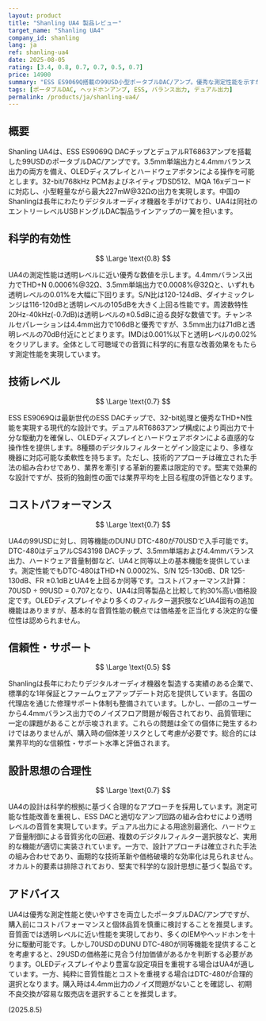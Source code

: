 ```yaml
---
layout: product
title: "Shanling UA4 製品レビュー"
target_name: "Shanling UA4"
company_id: shanling
lang: ja
ref: shanling-ua4
date: 2025-08-05
rating: [3.4, 0.8, 0.7, 0.7, 0.5, 0.7]
price: 14900
summary: "ESS ES9069Q搭載の99USD小型ポータブルDAC/アンプ。優秀な測定性能を示すが、70USDのDUNU DTC-480と比較してコストパフォーマンスは限定的。"
tags: [ポータブルDAC, ヘッドホンアンプ, ESS, バランス出力, デュアル出力]
permalink: /products/ja/shanling-ua4/
---
```


## 概要

Shanling UA4は、ESS ES9069Q DACチップとデュアルRT6863アンプを搭載した99USDのポータブルDAC/アンプです。3.5mm単端出力と4.4mmバランス出力の両方を備え、OLEDディスプレイとハードウェアボタンによる操作を可能とします。32-bit/768kHz PCMおよびネイティブDSD512、MQA 16xデコードに対応し、小型軽量ながら最大227mW@32Ωの出力を実現します。中国のShanlingは長年にわたりデジタルオーディオ機器を手がけており、UA4は同社のエントリーレベルUSBドングルDAC製品ラインアップの一翼を担います。

## 科学的有効性

$$ \Large \text{0.8} $$

UA4の測定性能は透明レベルに近い優秀な数値を示します。4.4mmバランス出力でTHD+N 0.0006%@32Ω、3.5mm単端出力で0.0008%@32Ωと、いずれも透明レベルの0.01%を大幅に下回ります。S/N比は120-124dB、ダイナミックレンジは116-120dBと透明レベルの105dBを大きく上回る性能です。周波数特性20Hz-40kHz(-0.7dB)は透明レベルの±0.5dBに迫る良好な数値です。チャンネルセパレーションは4.4mm出力で106dBと優秀ですが、3.5mm出力は71dBと透明レベルの70dB付近にとどまります。IMDは0.001%以下と透明レベルの0.02%をクリアします。全体として可聴域での音質に科学的に有意な改善効果をもたらす測定性能を実現しています。

## 技術レベル

$$ \Large \text{0.7} $$

ESS ES9069Qは最新世代のESS DACチップで、32-bit処理と優秀なTHD+N性能を実現する現代的な設計です。デュアルRT6863アンプ構成により両出力で十分な駆動力を確保し、OLEDディスプレイとハードウェアボタンによる直感的な操作性を提供します。8種類のデジタルフィルターとゲイン設定により、多様な機器に対応可能な柔軟性を持ちます。ただし、技術的アプローチは確立された手法の組み合わせであり、業界を牽引する革新的要素は限定的です。堅実で効果的な設計ですが、技術的独創性の面では業界平均を上回る程度の評価となります。

## コストパフォーマンス

$$ \Large \text{0.7} $$

UA4の99USDに対し、同等機能のDUNU DTC-480が70USDで入手可能です。DTC-480はデュアルCS43198 DACチップ、3.5mm単端および4.4mmバランス出力、ハードウェア音量制御など、UA4と同等以上の基本機能を提供しています。測定性能でもDTC-480はTHD+N 0.0002%、S/N 125-130dB、DR 125-130dB、FR ±0.1dBとUA4を上回るか同等です。コストパフォーマンス計算：70USD ÷ 99USD = 0.707となり、UA4は同等製品と比較して約30%高い価格設定です。OLEDディスプレイやより多くのフィルター選択肢などUA4固有の追加機能はありますが、基本的な音質性能の観点では価格差を正当化する決定的な優位性は認められません。

## 信頼性・サポート

$$ \Large \text{0.5} $$

Shanlingは長年にわたりデジタルオーディオ機器を製造する実績のある企業で、標準的な1年保証とファームウェアアップデート対応を提供しています。各国の代理店を通じた修理サポート体制も整備されています。しかし、一部のユーザーから4.4mmバランス出力でのノイズフロア問題が報告されており、品質管理に一定の課題があることが示唆されます。これらの問題は全ての個体に発生するわけではありませんが、購入時の個体差リスクとして考慮が必要です。総合的には業界平均的な信頼性・サポート水準と評価されます。

## 設計思想の合理性

$$ \Large \text{0.7} $$

UA4の設計は科学的根拠に基づく合理的なアプローチを採用しています。測定可能な性能改善を重視し、ESS DACと適切なアンプ回路の組み合わせにより透明レベルの音質を実現しています。デュアル出力による用途別最適化、ハードウェア音量制御による音質劣化の回避、複数のデジタルフィルター選択肢など、実用的な機能が適切に実装されています。一方で、設計アプローチは確立された手法の組み合わせであり、画期的な技術革新や価格破壊的な効率化は見られません。オカルト的要素は排除されており、堅実で科学的な設計思想に基づく製品です。

## アドバイス

UA4は優秀な測定性能と使いやすさを両立したポータブルDAC/アンプですが、購入前にコストパフォーマンスと個体品質を慎重に検討することを推奨します。音質面では透明レベルに近い性能を実現しており、多くのIEMやヘッドホンを十分に駆動可能です。しかし70USDのDUNU DTC-480が同等機能を提供することを考慮すると、29USDの価格差に見合う付加価値があるかを判断する必要があります。OLEDディスプレイやより豊富な設定項目を重視する場合はUA4が適しています。一方、純粋に音質性能とコストを重視する場合はDTC-480が合理的選択となります。購入時は4.4mm出力のノイズ問題がないことを確認し、初期不良交換が容易な販売店を選択することを推奨します。

(2025.8.5)
